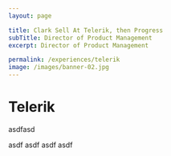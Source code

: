 ```yaml
---
layout: page

title: Clark Sell At Telerik, then Progress
subTitle: Director of Product Management
excerpt: Director of Product Management

permalink: /experiences/telerik
image: /images/banner-02.jpg
---
```


# Telerik

asdfasd

asdf
asdf
asdf
asdf

